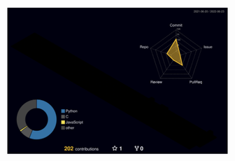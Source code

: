 
<div align="center">
<p><img src="./profile-3d-contrib/profile-night-rainbow.svg" alt="work"></p>
</div>
